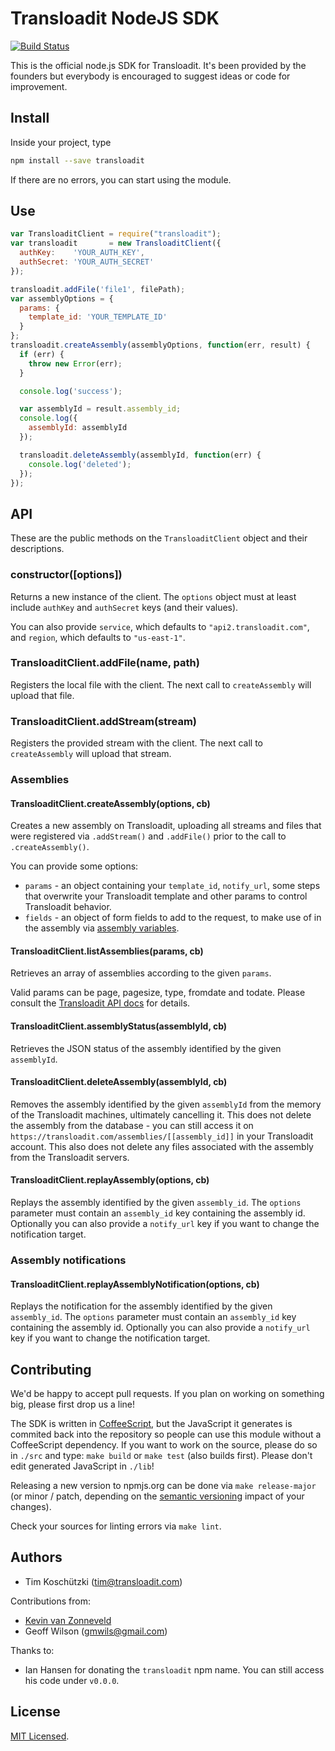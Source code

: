 # Transloadit NodeJS SDK

[![Build Status](https://travis-ci.org/transloadit/node-sdk.svg?branch=master)](https://travis-ci.org/transloadit/node-sdk)

This is the official node.js SDK for Transloadit. It's been provided by the founders but everybody is encouraged to suggest ideas or code for improvement.

## Install

Inside your project, type

```bash
npm install --save transloadit
```

If there are no errors, you can start using the module.

## Use

```javascript
var TransloaditClient = require("transloadit");
var transloadit       = new TransloaditClient({
  authKey:    'YOUR_AUTH_KEY',
  authSecret: 'YOUR_AUTH_SECRET'
});

transloadit.addFile('file1', filePath);
var assemblyOptions = {
  params: {
    template_id: 'YOUR_TEMPLATE_ID'
  }
};
transloadit.createAssembly(assemblyOptions, function(err, result) {
  if (err) {
    throw new Error(err);
  }

  console.log('success');

  var assemblyId = result.assembly_id;
  console.log({
    assemblyId: assemblyId
  });

  transloadit.deleteAssembly(assemblyId, function(err) {
    console.log('deleted');
  });
});
```

## API

These are the public methods on the `TransloaditClient` object and their descriptions.

### constructor([options])

Returns a new instance of the client. The `options` object must at least include `authKey` and `authSecret` keys (and their values).

You can also provide `service`, which defaults to `"api2.transloadit.com"`, and `region`, which defaults to `"us-east-1"`.

### TransloaditClient.addFile(name, path)

Registers the local file with the client. The next call to `createAssembly` will upload that file.

### TransloaditClient.addStream(stream)

Registers the provided stream with the client. The next call to `createAssembly` will upload that stream.

### Assemblies

#### TransloaditClient.createAssembly(options, cb)

Creates a new assembly on Transloadit, uploading all streams and files that were registered via `.addStream()` and `.addFile()` prior to the call to `.createAssembly()`.

You can provide some options:

* `params` - an object containing your `template_id`, `notify_url`, some steps that overwrite your Transloadit template and other params to control Transloadit behavior.
* `fields` - an object of form fields to add to the request, to make use of in the assembly via [assembly variables](https://transloadit.com/docs#assembly-variables).

#### TransloaditClient.listAssemblies(params, cb)

Retrieves an array of assemblies according to the given <code>params</code>.

Valid params can be page, pagesize, type, fromdate and todate. Please consult the [Transloadit API docs](https://transloadit.com/docs/api-docs#retrieve-assembly-list) for details.

#### TransloaditClient.assemblyStatus(assemblyId, cb)

Retrieves the JSON status of the assembly identified by the given `assemblyId`.

#### TransloaditClient.deleteAssembly(assemblyId, cb)

Removes the assembly identified by the given `assemblyId` from the memory of the Transloadit machines, ultimately cancelling it. This does not delete the assembly from the database - you can still access it on `https://transloadit.com/assemblies/[[assembly_id]]` in your Transloadit account. This also does not delete any files associated with the assembly from the Transloadit servers.

#### TransloaditClient.replayAssembly(options, cb)

Replays the assembly identified by the given `assembly_id`. The `options` parameter must contain an `assembly_id` key containing the assembly id. Optionally you can also provide a `notify_url` key if you want to change the notification target.


### Assembly notifications

#### TransloaditClient.replayAssemblyNotification(options, cb)

Replays the notification for the assembly identified by the given `assembly_id`.  The `options` parameter must contain an `assembly_id` key containing the assembly id. Optionally you can also provide a `notify_url` key if you want to change the notification target.

## Contributing

We'd be happy to accept pull requests. If you plan on working on something big, please first drop us a line!

The SDK is written in [CoffeeScript](http://coffeescript.org/), but the JavaScript it generates is commited back into the repository so people can use this module without a CoffeeScript dependency. If you want to work on the source, please do so in `./src` and type: `make build` or `make test` (also builds first). Please don't edit generated JavaScript in `./lib`!

Releasing a new version to npmjs.org can be done via `make release-major` (or minor / patch, depending on the [semantic versioning](http://semver.org/) impact of your changes).

Check your sources for linting errors via `make lint`.

## Authors

* Tim Koschützki (tim@transloadit.com)

Contributions from:

* [Kevin van Zonneveld](https://twitter.com/kvz)
* Geoff Wilson (gmwils@gmail.com)

Thanks to:

* Ian Hansen for donating the `transloadit` npm name. You can still access his code under `v0.0.0`.

## License

[MIT Licensed](LICENSE).
